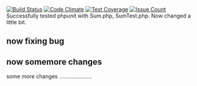 [![Build Status](https://travis-ci.org/khoawasabi/test-travis.svg?branch=master)](https://travis-ci.org/khoawasabi/test-travis)
[![Code Climate](https://codeclimate.com/github/khoawasabi/test-travis/badges/gpa.svg)](https://codeclimate.com/github/khoawasabi/test-travis)
[![Test Coverage](https://codeclimate.com/github/khoawasabi/test-travis/badges/coverage.svg)](https://codeclimate.com/github/khoawasabi/test-travis/coverage)
[![Issue Count](https://codeclimate.com/github/khoawasabi/test-travis/badges/issue_count.svg)](https://codeclimate.com/github/khoawasabi/test-travis)
Successfully tested phpunit with Sum.php, SumTest.php.
Now changed a little bit.

now fixing bug
------------
now somemore changes
----------------
some more changes
.....................
